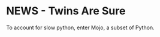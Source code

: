<!-- SPDX-License-Identifier: zlib-acknowledgement -->
# NEWS - Twins Are Sure

To account for slow python, enter Mojo, a subset of Python.
